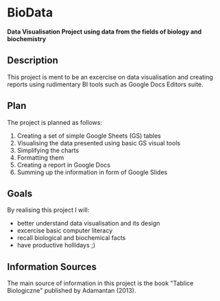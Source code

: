 # BioData
**Data Visualisation Project using data from the fields of biology and biochemistry**

## Description
This project is ment to be an excercise on data visualisation and creating reports using rudimentary BI tools such as Google Docs Editors suite.

## Plan
The project is planned as follows:
1. Creating a set of simple Google Sheets (GS) tables
2. Visualising the data presented using basic GS visual tools
3. Simplifying the charts
4. Formatting them
5. Creating a report in Google Docs
6. Summing up the information in form of Google Slides

## Goals
By realising this project I will:
- better understand data visualisation and its design
- excercise basic computer literacy
- recall biological and biochemical facts
- have productive hollidays ;)

## Information Sources
The main source of information in this project is the book "Tablice Biologiczne" published by Adamantan (2013).
